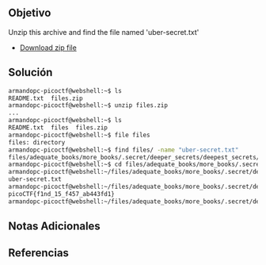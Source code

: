 ## Objetivo
Unzip this archive and find the file named 'uber-secret.txt'

- [Download zip file](https://artifacts.picoctf.net/c/500/files.zip)
## Solución
```bash
armandopc-picoctf@webshell:~$ ls
README.txt  files.zip
armandopc-picoctf@webshell:~$ unzip files.zip
...
armandopc-picoctf@webshell:~$ ls                                           
README.txt  files  files.zip
armandopc-picoctf@webshell:~$ file files
files: directory
armandopc-picoctf@webshell:~$ find files/ -name "uber-secret.txt"
files/adequate_books/more_books/.secret/deeper_secrets/deepest_secrets/uber-secret.txt
armandopc-picoctf@webshell:~$ cd files/adequate_books/more_books/.secret/deeper_secrets/deepest_secrets/
armandopc-picoctf@webshell:~/files/adequate_books/more_books/.secret/deeper_secrets/deepest_secrets$ ls
uber-secret.txt
armandopc-picoctf@webshell:~/files/adequate_books/more_books/.secret/deeper_secrets/deepest_secrets$ cat uber-secret.txt 
picoCTF{f1nd_15_f457_ab443fd1}
armandopc-picoctf@webshell:~/files/adequate_books/more_books/.secret/deeper_secrets/deepest_secrets$
```

## Notas Adicionales
## Referencias